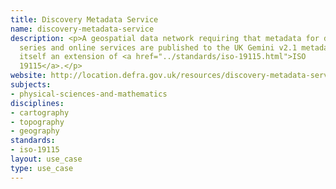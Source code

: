 ```yaml
---
title: Discovery Metadata Service
name: discovery-metadata-service
description: <p>A geospatial data network requiring that metadata for datasets, data
  series and online services are published to the UK Gemini v2.1 metadata standard,
  itself an extension of <a href="../standards/iso-19115.html">ISO
  19115</a>.</p>
website: http://location.defra.gov.uk/resources/discovery-metadata-service/
subjects:
- physical-sciences-and-mathematics
disciplines:
- cartography
- topography
- geography
standards:
- iso-19115
layout: use_case
type: use_case
---
```


